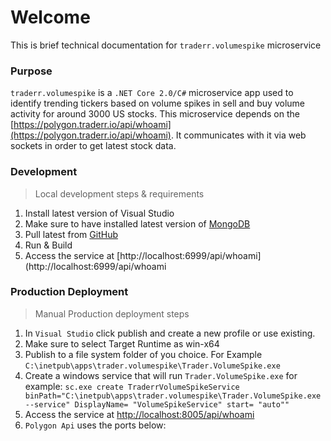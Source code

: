 # Welcome

This is brief technical documentation for `traderr.volumespike` microservice

### Purpose

`traderr.volumespike` is a `.NET Core 2.0/C#` microservice app used to identify trending tickers based on volume spikes in sell and buy volume activity for around 3000 US stocks.
This microservice depends on the [https://polygon.traderr.io/api/whoami](https://polygon.traderr.io/api/whoami). It communicates with it via web sockets in order to get latest stock data.

### Development

> Local development steps & requirements

1. Install latest version of Visual Studio
2. Make sure to have installed latest version of [MongoDB](https://www.mongodb.com/)
3. Pull latest from [GitHub](https://github.com/traderrio/trader.volumespike.git)
4. Run & Build
5. Access the service at [http://localhost:6999/api/whoami](http://localhost:6999/api/whoami

### Production Deployment

> Manual Production deployment steps

1. In `Visual Studio` click publish and create a new profile or use existing.
2. Make sure to select Target Runtime as win-x64
3. Publish to a file system folder of you choice. For Example `C:\inetpub\apps\trader.volumespike\Trader.VolumeSpike.exe`
3. Create a windows service that will run `Trader.VolumeSpike.exe` for example:
 `sc.exe create TraderrVolumeSpikeService binPath="C:\inetpub\apps\trader.volumespike\Trader.VolumeSpike.exe --service" DisplayName= "VolumeSpikeService" start= "auto""`
4. Access the service at [http://localhost:8005/api/whoami](http://localhost:8005/api/whoami)
5. `Polygon Api` uses the ports below:
